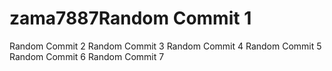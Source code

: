 # zama7887Random Commit 1
Random Commit 2
Random Commit 3
Random Commit 4
Random Commit 5
Random Commit 6
Random Commit 7
